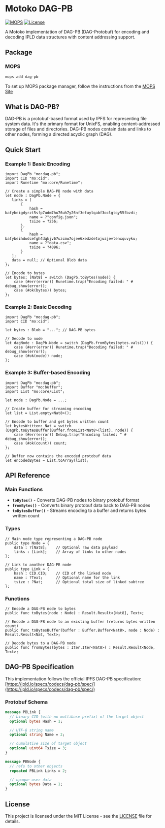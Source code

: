 # Motoko DAG-PB

[![MOPS](https://img.shields.io/badge/MOPS-dag--pb-blue)](https://mops.one/dag-pb)
[![License](https://img.shields.io/badge/license-MIT-blue.svg)](https://github.com/yourusername/motoko_dag_pb/blob/main/LICENSE)

A Motoko implementation of DAG-PB (DAG-Protobuf) for encoding and decoding IPLD data structures with content addressing support.

## Package

### MOPS

```bash
mops add dag-pb
```

To set up MOPS package manager, follow the instructions from the [MOPS Site](https://mops.one)

## What is DAG-PB?

DAG-PB is a protobuf-based format used by IPFS for representing file system data. It's the primary format for UnixFS, enabling content-addressed storage of files and directories. DAG-PB nodes contain data and links to other nodes, forming a directed acyclic graph (DAG).

## Quick Start

### Example 1: Basic Encoding

```motoko
import DagPb "mo:dag-pb";
import CID "mo:cid";
import Runetime "mo:core/Runetime";

// Create a simple DAG-PB node with data
let node : DagPb.Node = {
   links = [
       {
           hash = bafybeigdyrzt5sfp7udm7hu76uh7y26nf3efuylqabf3oclgtqy55fbzdi;
           name = ?"config.json";
           tsize = ?256;
       },
       {
           hash = bafybeihdwdcefgh4dqkjv67uzcmw7ojee6xedzdetojuzjevtenxquvyku;
           name = ?"data.csv";
           tsize = ?4096;
       }
   ];
   data = null; // Optional Blob data
};

// Encode to bytes
let bytes: [Nat8] = switch (DagPb.toBytes(node)) {
    case (#err(error)) Runetime.trap("Encoding failed: " # debug_show(error));
    case (#ok(bytes)) bytes;
};
```

### Example 2: Basic Decoding

```motoko
import DagPb "mo:dag-pb";
import CID "mo:cid";

let bytes : Blob = "..."; // DAG-PB bytes

// Decode to node
let dagNode : DagPb.Node = switch (DagPb.fromBytes(bytes.vals())) {
    case (#err(error)) Runetime.trap("Decoding failed: " # debug_show(error));
    case (#ok(node)) node;
};
```

### Example 3: Buffer-based Encoding

```motoko
import DagPb "mo:dag-pb";
import Buffer "mo:buffer";
import List "mo:core/List";

let node : DagPb.Node = ...;

// Create buffer for streaming encoding
let list = List.empty<Nat8>();

// Encode to buffer and get bytes written count
let bytesWritten: Nat = switch (DagPb.toBytesBuffer(Buffer.fromList<Nat8>(list), node)) {
    case (#err(error)) Debug.trap("Encoding failed: " # debug_show(error));
    case (#ok(count)) count;
};

// Buffer now contains the encoded protobuf data
let encodedBytes = List.toArray(list);
```

## API Reference

### Main Functions

- **`toBytes()`** - Converts DAG-PB nodes to binary protobuf format
- **`fromBytes()`** - Converts binary protobuf data back to DAG-PB nodes
- **`toBytesBuffer()`** - Streams encoding to a buffer and returns bytes written count

### Types

```motoko
// Main node type representing a DAG-PB node
public type Node = {
    data : ?[Nat8];    // Optional raw data payload
    links : [Link];    // Array of links to other nodes
};

// Link to another DAG-PB node
public type Link = {
    hash : CID.CID;    // CID of the linked node
    name : ?Text;      // Optional name for the link
    tsize : ?Nat;      // Optional total size of linked subtree
};
```

### Functions

```motoko
// Encode a DAG-PB node to bytes
public func toBytes(node : Node) : Result.Result<[Nat8], Text>;

// Encode a DAG-PB node to an existing buffer (returns bytes written count)
public func toBytesBuffer(buffer : Buffer.Buffer<Nat8>, node : Node) : Result.Result<Nat, Text>;

// Decode bytes to a DAG-PB node
public func fromBytes(bytes : Iter.Iter<Nat8>) : Result.Result<Node, Text>;
```

## DAG-PB Specification

This implementation follows the official IPFS DAG-PB specification:
[https://ipld.io/specs/codecs/dag-pb/spec/](https://ipld.io/specs/codecs/dag-pb/spec/)

### Protobuf Schema

```protobuf
message PBLink {
  // binary CID (with no multibase prefix) of the target object
  optional bytes Hash = 1;

  // UTF-8 string name
  optional string Name = 2;

  // cumulative size of target object
  optional uint64 Tsize = 3;
}

message PBNode {
  // refs to other objects
  repeated PBLink Links = 2;

  // opaque user data
  optional bytes Data = 1;
}
```

## License

This project is licensed under the MIT License - see the [LICENSE](LICENSE) file for details.
